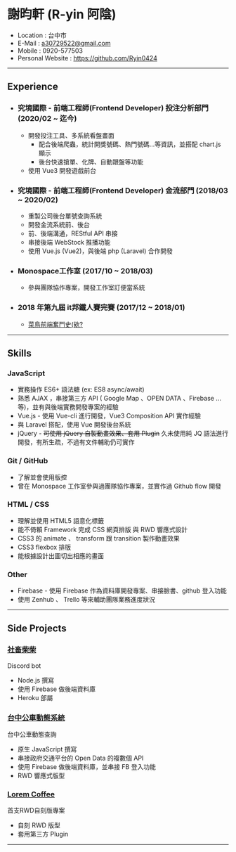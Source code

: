 # 謝昀軒 (R-yin 阿陰)

* Location : 台中市
* E-Mail : a30729522@gmail.com
* Mobile : 0920-577503
* Personal Website : https://github.com/Ryin0424

***

## Experience
- ### 究境國際 - 前端工程師(Frontend Developer) 投注分析部門 (2020/02 ~ 迄今)
    - 開發投注工具、多系統看盤畫面
        - 配合後端爬蟲，統計開獎號碼、熱門號碼...等資訊，並搭配 chart.js 顯示
        - 後台快速搶單、化牌、自動跟盤等功能
    - 使用 Vue3 開發遊戲前台
- ### 究境國際 - 前端工程師(Frontend Developer) 金流部門 (2018/03 ~ 2020/02)
    - 重製公司後台單號查詢系統
    - 開發金流系統前、後台
    - 前、後端溝通，REStful API 串接 
    - 串接後端 WebStock 推播功能
    - 使用 Vue.js (Vue2)，與後端 php (Laravel) 合作開發
- ### Monospace工作室  (2017/10 ~ 2018/03)
    - 參與團隊協作專案，開發工作室訂便當系統
- ### 2018 年第九屆 it邦鐵人賽完賽 (2017/12 ~ 2018/01)
    - [菜鳥前端奮鬥史(欸?](https://ithelp.ithome.com.tw/users/20107640)

***

## Skills

### JavaScript

* 實務操作 ES6+ 語法糖 (ex: ES8 async/await)
* 熟悉 AJAX ，串接第三方 API ( Google Map 、OPEN DATA 、Firebase ...等)，並有與後端實務開發專案的經驗
* Vue.js - 使用 Vue-cli 進行開發，Vue3 Composition API 實作經驗
* 與 Laravel 搭配，使用 Vue 開發後台系統
* jQuery - ~~可使用 jQuery 自製動畫效果、套用 Plugin~~ 久未使用純 JQ 語法進行開發，有所生疏，不過有文件輔助仍可實作

### Git / GitHub

* 了解並會使用版控
* 曾在 Monospace 工作室參與過團隊協作專案，並實作過 Github flow 開發


### HTML / CSS

* 理解並使用 HTML5 語意化標籤
* 能不倚賴 Framework 完成 CSS 網頁排版 與 RWD 響應式設計
* CSS3 的 animate 、 transform 跟 transition 製作動畫效果
* CSS3 flexbox 排版
* 能根據設計出圖切出相應的畫面


### Other

* Firebase - 使用 Firebase 作為資料庫開發專案、串接臉書、github 登入功能
* 使用 Zenhub 、 Trello 等來輔助團隊業務進度狀況

***

## Side Projects

### [社畜柴柴](https://github.com/Ryin0424/discordBot_Shiba)
Discord bot
- Node.js 撰寫
- 使用 Firebase 做後端資料庫
- Heroku 部屬

### [台中公車動態系統](https://github.com/Ryin0424/Taichunung-Bus_VanillaJS)
台中公車動態查詢
- 原生 JavaScript 撰寫
- 串接政府交通平台的 Open Data 的複數個 API
- 使用 Firebase 做後端資料庫，並串接 FB 登入功能
- RWD 響應式版型

### [Lorem Coffee](https://github.com/Ryin0424/loremCoffee_CSS)
首支RWD自刻版專案
- 自刻 RWD 版型
- 套用第三方 Plugin


***



